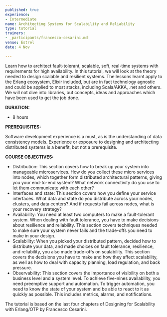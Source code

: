 ```yaml
---
published: true
experience:
- Intermediate
name: Architecting Systems for Scalability and Reliability
type: tutorial
trainers:
- _participants/francesco-cesarini.md
venue: Estrel
date: 4 Nov

---
```

Learn how to architect fault-tolerant, scalable, soft, real-time systems with requirements for high availability.
In this tutorial, we will look at the theory needed to design scalable and resilient systems. The lessons learnt apply to the Erlang ecosystem, Elixir included, but are in fact technology agnostic and could be applied to most stacks, including Scala/AKKA, .net and others. We will not dive into libraries, but concepts, ideas and approaches which have been used to get the job done.

**DURATION:**
* 8 hours

**PREREQUISITES:**

Software development experience is a must, as is the understanding of data consistency models. Experience or exposure to designing and architecting distributed systems is a benefit, but not a prerequisite.

**COURSE OBJECTIVES:**
* Distribution: This section covers how to break up your system into manageable microservices. How do you collect these micro services into nodes, which together form distributed architectural patterns, giving you your end-to-end system? What network connectivity do you use to let them communicate with each other?
* Interfaces and state: This section covers how you define your service interfaces. What data and state do you distribute across your nodes, clusters, and data centers? And if requests fail across nodes, what is your recovery strategy?
* Availability: You need at least two computers to make a fault-tolerant system. When dealing with fault tolerance, you have to make decisions about resilience and reliability. This section covers techniques needed to make sure your system never fails and the trade-offs you need to make in your design.
* Scalability: When you picked your distributed pattern, decided how to distribute your data, and made choices on fault tolerance, resilience, and reliability, you also made trade-offs on scalability. This section covers the decisions you have to make and how they affect scalability, as well as how to deal with capacity planning, load regulation, and back pressure.
* Observability: This section covers the importance of visibility on both a business level and a system level. To achieve five-nines availability, you need preemptive support and automation. To trigger automation, you need to know the state of your system and be able to react to it as quickly as possible. This includes metrics, alarms, and notifications.

The tutorial is based on the last four chapters of Designing for Scalability with Erlang/OTP by Francesco Cesarini.
